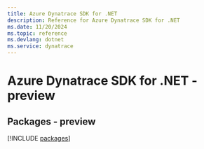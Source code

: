 ```yaml
---
title: Azure Dynatrace SDK for .NET
description: Reference for Azure Dynatrace SDK for .NET
ms.date: 11/20/2024
ms.topic: reference
ms.devlang: dotnet
ms.service: dynatrace
---
```

# Azure Dynatrace SDK for .NET - preview
## Packages - preview
[!INCLUDE [packages](dynatrace-index.md)]